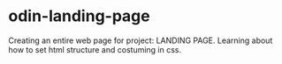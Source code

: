# odin-landing-page
Creating an entire web page for project: LANDING PAGE. 
Learning about how to set html structure and costuming in css.
